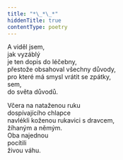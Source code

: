 ```yaml
---
title: "*\_*\_*"
hiddenTitle: true
contentType: poetry
---
```


<section>

A viděl jsem,  
jak vyzáblý  
je ten dopis do léčebny,  
přestože obsahoval všechny důvody,  
pro které má smysl vrátit se zpátky,  
sem,  
do světa důvodů.

Včera na nataženou ruku  
dospívajícího chlapce  
navlékli koženou rukavici s dravcem,  
žíhaným a němým.  
Oba najednou  
pocítili  
živou váhu.

</section>
